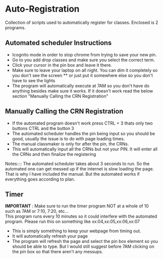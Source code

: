 # Auto-Registration
Collection of scripts used to automatically register for classes. 
Enclosed is 2 programs. 

## Automated scheduler Instructions
* Icognito mode in order to stop chrome from trying to save your new pin. 
* Go to you add drop classes and make sure you select the correct term. 
* Click your cursor in the pin box and leave it there.
* Make sure to leave your laptop on all night. You can dim it completely so you don't see the screen
	** or just put it somewhere else so you don't have to see the lights
* The program will automatically execute at 7AM so you don't have do anything besides make sure it works. If it doesn't work read the below section "Manually Calling the CRN Registration"


## Manually Calling the CRN Registration 
* If the automated program doesn't work press CTRL + 3  thats only two buttons CTRL and the button 3
* The automated scheduler handles the pin being input so you should be good, usually the issue is to do with page loading times.
* The manual classmaker is only for after the pin, the CRNs. 
* This will automatically input all the CRNs but not your PIN. It will enter all the CRNs and then finalize the registering

Notes::::  The automated scheduler takes about 3 seconds to run. So the automated one can get messed up if the internet is slow loading the page.
That is why I have included the manual. But the automated works if everything goes according to plan.



## Timer	

**IMPORTANT** : Make sure to run the timer program NOT at a whole of 10 such as 7AM or 7:10, 7:20, etc...  
				This program runs every 10 minutes so it could interfere with the automated program. 
				Please run this on something like xx:04,xx:05,xx:06,xx:07
				
* This is simply something to keep your webpage from timing out. 
* It will automatically refresh your page
* The program will refresh the page and select the pin box element so you should be able to type. But I would still suggest before 7AM clicking on the pin box so that there aren't any messups.


